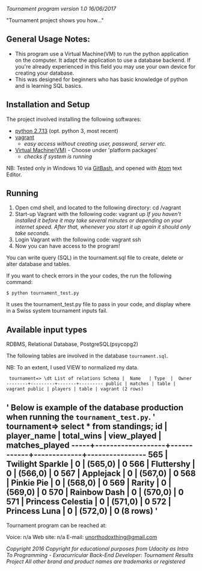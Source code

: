 *Tournament program version 1.0 16/06/2017*

"Tournament project shows you how..."

## General Usage Notes:
- This program use a Virtual Machine(VM) to run the python application on the computer.
It adapt the application to use a database backend. If you're already experienced in this field
you may use your own device for creating your database.
- This was designed for beginners who has basic knowledge of python and is learning SQL basics.

## Installation and Setup
The project involved installing the following softwares:
- [python 2.7.13](https://www.python.org/downloads/release/python-2713/) (opt. python 3, most recent)
- [vagrant](https://www.vagrantup.com/)
    * _easy access without creating user, password, server etc._
- [Virtual Machine(VM)](https://www.virtualbox.org/wiki/Downloads) - Choose under 'platform packages'
    * _checks if system is running_

NB: Tested only in Windows 10 via [GitBash](https://git-for-windows.github.io/), and opened with [Atom](https://atom.io/) text Editor.

## Running
1. Open cmd shell, and located to the following directory: cd /vagrant
2. Start-up Vagrant with the following code: vagrant up
    _If you haven't installed it before it may take several minutes or depending on
your internet speed. After that, whenever you start it up again it should only take seconds._
3. Login Vagrant with the following code: vagrant ssh
4. Now you can have access to the program!

You can write query (SQL) in the tournament.sql file to create, delete or alter database and tables.

If you want to check errors in the your codes, the run the following command:

`$ python tournament_test.py`

It uses the tournament_test.py file to pass in your code, and display where in a Swiss system tournament inputs fail.

## Available input types
RDBMS, Relational Database, PostgreSQL(psycopg2)

The following tables are involved in the database `tournament.sql`.

NB: To an extent, I used VIEW to normalized my data.

`
tournament=> \dt
         List of relations
 Schema |  Name   | Type  |  Owner
--------+---------+-------+---------
 public | matches | table | vagrant
 public | players | table | vagrant
(2 rows)`

'
Below is example of the database production when running the `tournament_test.py`.
'
tournament=> select * from standings;
 id  |    player_name    | total_wins | view_played | matches_played
-----+-------------------+------------+-------------+----------------
 565 | Twilight Sparkle  |          0 | (565,0)     |              0
 566 | Fluttershy        |          0 | (566,0)     |              0
 567 | Applejack         |          0 | (567,0)     |              0
 568 | Pinkie Pie        |          0 | (568,0)     |              0
 569 | Rarity            |          0 | (569,0)     |              0
 570 | Rainbow Dash      |          0 | (570,0)     |              0
 571 | Princess Celestia |          0 | (571,0)     |              0
 572 | Princess Luna     |          0 | (572,0)     |              0
(8 rows)
'
---
Tournament program can be reached at:

Voice: n/a
Web site: n/a
E-mail: unorthodoxthing@gmail.com

_Copyright 2016
Copyright for educational purposes from Udacity as Intro To Programming - Exracurricular Back-End Developer: Tournament Results Project
All other brand and product names are trademarks or registered_
